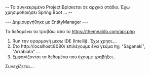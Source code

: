 
-- Το συγκεκριμένο  Project Βρίσκεται σε αρχικό στάδιο. Έχω χρησιμοποιήσει Spring Boot  ...  --

---  Δημιουργήθηκε με EntityManager  ---

Τα δεδομένα τα τραβάω απο το https://themealdb.com/api.php

1. Run την εφαρμογή μέσω IDE (Intellij). Έχω χρησι....
2. Στο http://localhost:8080/ επιλέγουμε ένα γεύμα πχ: "Saganaki", "Arrabiata" ...
3. Εμφανίζονται τα δεδομένα που έχουμε τραβήξει..

Συνεχίζεται....
